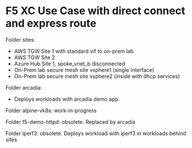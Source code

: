 # F5 XC Use Case with direct connect and express route

Folder sites:

- AWS TGW Site 1 with standard vif to on-prem lab
- AWS TGW Site 2 
- Azure Hub Site 1, spoke_vnet_b disconnected
- On-Prem lab secure mesh site vsphere1 (single interface)
- On-Prem lab secure mesh site vsphere2 (inside with dhcp services)

Folder arcadia:

- Deploys workloads with arcadia demo app.

Folder alpine-vk8s: work-in-progress

Folder f5-demo-httpd: obsolete. Replaced by arcadia

Folder iperf3: obsolete. Deploys workload with iperf3 in workloads behind sites
